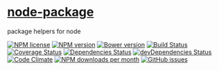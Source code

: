 [node-package](http://aureooms.github.io/node-package)
========

package helpers for node

[![NPM license](http://img.shields.io/npm/l/aureooms-node-package.svg?style=flat)](https://raw.githubusercontent.com/aureooms/node-package/master/LICENSE)
[![NPM version](http://img.shields.io/npm/v/aureooms-node-package.svg?style=flat)](https://www.npmjs.org/package/aureooms-node-package)
[![Bower version](http://img.shields.io/bower/v/aureooms-node-package.svg?style=flat)](http://bower.io/search/?q=aureooms-node-package)
[![Build Status](http://img.shields.io/travis/aureooms/node-package.svg?style=flat)](https://travis-ci.org/aureooms/node-package)
[![Coverage Status](http://img.shields.io/coveralls/aureooms/node-package.svg?style=flat)](https://coveralls.io/r/aureooms/node-package)
[![Dependencies Status](http://img.shields.io/david/aureooms/node-package.svg?style=flat)](https://david-dm.org/aureooms/node-package#info=dependencies)
[![devDependencies Status](http://img.shields.io/david/dev/aureooms/node-package.svg?style=flat)](https://david-dm.org/aureooms/node-package#info=devDependencies)
[![Code Climate](http://img.shields.io/codeclimate/github/aureooms/node-package.svg?style=flat)](https://codeclimate.com/github/aureooms/node-package)
[![NPM downloads per month](http://img.shields.io/npm/dm/aureooms-node-package.svg?style=flat)](https://www.npmjs.org/package/aureooms-node-package)
[![GitHub issues](http://img.shields.io/github/issues/aureooms/node-package.svg?style=flat)](https://github.com/aureooms/node-package/issues)

